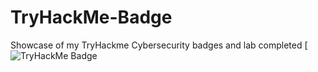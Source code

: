 # TryHackMe-Badge
Showcase of my TryHackme Cybersecurity badges and lab completed
[![TryHackMe Badge](https://tryhackme.com/api/v2/badges/public-profile?userPublicId=4618635)
